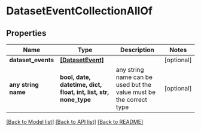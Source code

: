 # DatasetEventCollectionAllOf


## Properties
Name | Type | Description | Notes
------------ | ------------- | ------------- | -------------
**dataset_events** | [**[DatasetEvent]**](DatasetEvent.md) |  | [optional] 
**any string name** | **bool, date, datetime, dict, float, int, list, str, none_type** | any string name can be used but the value must be the correct type | [optional]

[[Back to Model list]](../README.md#documentation-for-models) [[Back to API list]](../README.md#documentation-for-api-endpoints) [[Back to README]](../README.md)


